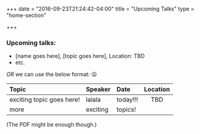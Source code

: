 +++
date = "2016-09-23T21:24:42-04:00"
title = "Upcoming Talks"
type = "home-section"

+++

### Upcoming talks:


- [name goes here], [topic goes here], Location: TBD
- etc.

_OR_ we can use the below format: 😛

| Topic |  Speaker | Date | Location |
| :--- | :--- | :--- | :---: |
| exciting topic goes here! | lalala | today!!! | TBD |
| more | exciting | topics! | |

(The PDF might be enough though.)